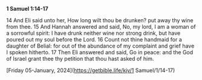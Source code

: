 **1 Samuel 1:14-17**

14 And Eli said unto her, How long wilt thou be drunken? put away thy wine from thee. 15 And Hannah answered and said, No, my lord, I am a woman of a sorrowful spirit: I have drunk neither wine nor strong drink, but have poured out my soul before the Lord. 16 Count not thine handmaid for a daughter of Belial: for out of the abundance of my complaint and grief have I spoken hitherto. 17 Then Eli answered and said, Go in peace: and the God of Israel grant thee thy petition that thou hast asked of him.

[Friday 05-January, 2024](https://getbible.life/kjv/1 Samuel/1/14-17)
